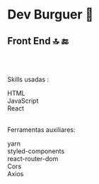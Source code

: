 <h1>Dev Burguer &#127828</h1>
<h2>Front End 🔝 &#128282</H2>
<br/>
<br/>

Skills usadas :

HTML <br/>
JavaScript <br/>
React
<br/>
<br/>

Ferramentas auxiliares:

yarn <br/>
styled-components<br/>
react-router-dom <br/>
Cors <br/>
Axios
